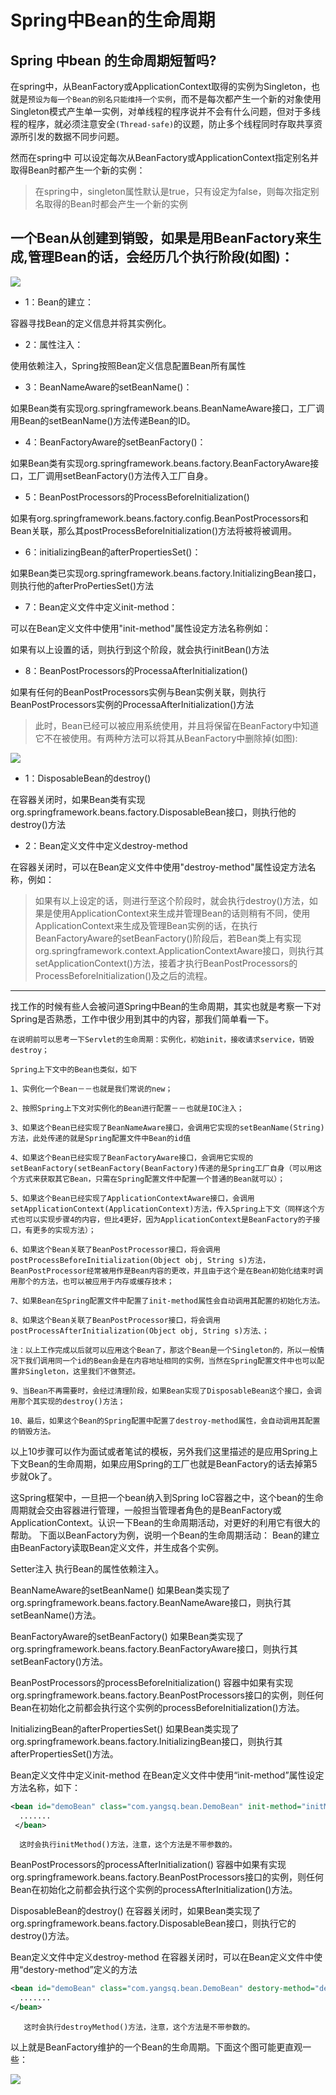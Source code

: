 # Spring中Bean的生命周期

## Spring 中bean 的生命周期短暂吗?

在spring中，从BeanFactory或ApplicationContext取得的实例为Singleton，也就是`预设为每一个Bean的别名只能维持一个实例`，而不是每次都产生一个新的对象使用Singleton模式产生单一实例，对单线程的程序说并不会有什么问题，但对于多线程的程序，就必须注意安全`(Thread-safe)`的议题，防止多个线程同时存取共享资源所引发的数据不同步问题。

然而在spring中 可以设定每次从BeanFactory或ApplicationContext指定别名并取得Bean时都产生一个新的实例：

>在spring中，singleton属性默认是true，只有设定为false，则每次指定别名取得的Bean时都会产生一个新的实例

## 一个Bean从创建到销毁，如果是用BeanFactory来生成,管理Bean的话，会经历几个执行阶段(如图)：

![](./res/001.png)

- 1：Bean的建立：

容器寻找Bean的定义信息并将其实例化。

- 2：属性注入：

使用依赖注入，Spring按照Bean定义信息配置Bean所有属性

- 3：BeanNameAware的setBeanName()：

如果Bean类有实现org.springframework.beans.BeanNameAware接口，工厂调用Bean的setBeanName()方法传递Bean的ID。

- 4：BeanFactoryAware的setBeanFactory()：

如果Bean类有实现org.springframework.beans.factory.BeanFactoryAware接口，工厂调用setBeanFactory()方法传入工厂自身。

- 5：BeanPostProcessors的ProcessBeforeInitialization()

如果有org.springframework.beans.factory.config.BeanPostProcessors和Bean关联，那么其postProcessBeforeInitialization()方法将被将被调用。

- 6：initializingBean的afterPropertiesSet()：

如果Bean类已实现org.springframework.beans.factory.InitializingBean接口，则执行他的afterProPertiesSet()方法

- 7：Bean定义文件中定义init-method：

可以在Bean定义文件中使用"init-method"属性设定方法名称例如：

 

如果有以上设置的话，则执行到这个阶段，就会执行initBean()方法

- 8：BeanPostProcessors的ProcessaAfterInitialization()

如果有任何的BeanPostProcessors实例与Bean实例关联，则执行BeanPostProcessors实例的ProcessaAfterInitialization()方法

>此时，Bean已经可以被应用系统使用，并且将保留在BeanFactory中知道它不在被使用。有两种方法可以将其从BeanFactory中删除掉(如图):

![](./res/002.png)

- 1：DisposableBean的destroy()

在容器关闭时，如果Bean类有实现org.springframework.beans.factory.DisposableBean接口，则执行他的destroy()方法

- 2：Bean定义文件中定义destroy-method

在容器关闭时，可以在Bean定义文件中使用"destroy-method"属性设定方法名称，例如：

 

>如果有以上设定的话，则进行至这个阶段时，就会执行destroy()方法，如果是使用ApplicationContext来生成并管理Bean的话则稍有不同，使用ApplicationContext来生成及管理Bean实例的话，在执行BeanFactoryAware的setBeanFactory()阶段后，若Bean类上有实现org.springframework.context.ApplicationContextAware接口，则执行其setApplicationContext()方法，接着才执行BeanPostProcessors的ProcessBeforeInitialization()及之后的流程。

------------

找工作的时候有些人会被问道Spring中Bean的生命周期，其实也就是考察一下对Spring是否熟悉，工作中很少用到其中的内容，那我们简单看一下。

    在说明前可以思考一下Servlet的生命周期：实例化，初始init，接收请求service，销毁destroy；

    Spring上下文中的Bean也类似，如下

    1、实例化一个Bean－－也就是我们常说的new；

    2、按照Spring上下文对实例化的Bean进行配置－－也就是IOC注入；

    3、如果这个Bean已经实现了BeanNameAware接口，会调用它实现的setBeanName(String)方法，此处传递的就是Spring配置文件中Bean的id值

    4、如果这个Bean已经实现了BeanFactoryAware接口，会调用它实现的setBeanFactory(setBeanFactory(BeanFactory)传递的是Spring工厂自身（可以用这个方式来获取其它Bean，只需在Spring配置文件中配置一个普通的Bean就可以）；

    5、如果这个Bean已经实现了ApplicationContextAware接口，会调用setApplicationContext(ApplicationContext)方法，传入Spring上下文（同样这个方式也可以实现步骤4的内容，但比4更好，因为ApplicationContext是BeanFactory的子接口，有更多的实现方法）；

    6、如果这个Bean关联了BeanPostProcessor接口，将会调用postProcessBeforeInitialization(Object obj, String s)方法，BeanPostProcessor经常被用作是Bean内容的更改，并且由于这个是在Bean初始化结束时调用那个的方法，也可以被应用于内存或缓存技术；

    7、如果Bean在Spring配置文件中配置了init-method属性会自动调用其配置的初始化方法。

    8、如果这个Bean关联了BeanPostProcessor接口，将会调用postProcessAfterInitialization(Object obj, String s)方法、；

    注：以上工作完成以后就可以应用这个Bean了，那这个Bean是一个Singleton的，所以一般情况下我们调用同一个id的Bean会是在内容地址相同的实例，当然在Spring配置文件中也可以配置非Singleton，这里我们不做赘述。

    9、当Bean不再需要时，会经过清理阶段，如果Bean实现了DisposableBean这个接口，会调用那个其实现的destroy()方法；

    10、最后，如果这个Bean的Spring配置中配置了destroy-method属性，会自动调用其配置的销毁方法。

 

以上10步骤可以作为面试或者笔试的模板，另外我们这里描述的是应用Spring上下文Bean的生命周期，如果应用Spring的工厂也就是BeanFactory的话去掉第5步就Ok了。

 

 

 

  这Spring框架中，一旦把一个bean纳入到Spring IoC容器之中，这个bean的生命周期就会交由容器进行管理，一般担当管理者角色的是BeanFactory或ApplicationContext。认识一下Bean的生命周期活动，对更好的利用它有很大的帮助。
    下面以BeanFactory为例，说明一个Bean的生命周期活动：
Bean的建立
      由BeanFactory读取Bean定义文件，并生成各个实例。

Setter注入
      执行Bean的属性依赖注入。

BeanNameAware的setBeanName()
      如果Bean类实现了org.springframework.beans.factory.BeanNameAware接口，则执行其setBeanName()方法。

BeanFactoryAware的setBeanFactory()
      如果Bean类实现了org.springframework.beans.factory.BeanFactoryAware接口，则执行其setBeanFactory()方法。

BeanPostProcessors的processBeforeInitialization()
      容器中如果有实现org.springframework.beans.factory.BeanPostProcessors接口的实例，则任何Bean在初始化之前都会执行这个实例的processBeforeInitialization()方法。

InitializingBean的afterPropertiesSet()
      如果Bean类实现了org.springframework.beans.factory.InitializingBean接口，则执行其afterPropertiesSet()方法。

Bean定义文件中定义init-method
      在Bean定义文件中使用“init-method”属性设定方法名称，如下：
```xml
<bean id="demoBean" class="com.yangsq.bean.DemoBean" init-method="initMethod">
  .......
 </bean>
```
      这时会执行initMethod()方法，注意，这个方法是不带参数的。

BeanPostProcessors的processAfterInitialization()
      容器中如果有实现org.springframework.beans.factory.BeanPostProcessors接口的实例，则任何Bean在初始化之前都会执行这个实例的processAfterInitialization()方法。

DisposableBean的destroy()
      在容器关闭时，如果Bean类实现了org.springframework.beans.factory.DisposableBean接口，则执行它的destroy()方法。

Bean定义文件中定义destroy-method
      在容器关闭时，可以在Bean定义文件中使用“destory-method”定义的方法
```xml
<bean id="demoBean" class="com.yangsq.bean.DemoBean" destory-method="destroyMethod">
  .......
</bean>
```
       这时会执行destroyMethod()方法，注意，这个方法是不带参数的。

   以上就是BeanFactory维护的一个Bean的生命周期。下面这个图可能更直观一些：

![](./res/003.jpg)
